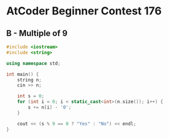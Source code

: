 # AtCoder Beginner Contest 176
## B - Multiple of 9
```cpp
#include <iostream>
#include <string>

using namespace std;

int main() {
    string n;
    cin >> n;

    int s = 0;
    for (int i = 0; i < static_cast<int>(n.size()); i++) {
        s += n[i] - '0';
    }

    cout << (s % 9 == 0 ? "Yes" : "No") << endl;
}
```
